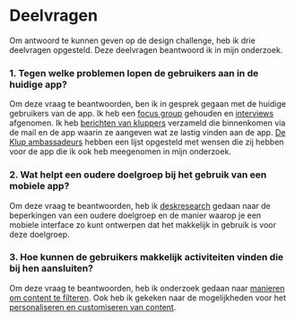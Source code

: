 # Deelvragen

Om antwoord te kunnen geven op de design challenge, heb ik drie deelvragen opgesteld. Deze deelvragen beantwoord ik in mijn onderzoek.

### 1. Tegen welke problemen lopen de gebruikers aan in de huidige app?

Om deze vraag te beantwoorden, ben ik in gesprek gegaan met de huidige gebruikers van de app. Ik heb een [focus group](https://ninavdberg92.gitbook.io/klup-redesign-productbiografie/verkenning/de-kluppers/focus-group) gehouden en [interviews](https://ninavdberg92.gitbook.io/klup-redesign-productbiografie/verkenning/de-kluppers/interviews) afgenomen. Ik heb [berichten van kluppers](https://ninavdberg92.gitbook.io/klup-redesign-productbiografie/verkenning/de-kluppers/klachten-van-kluppers) verzameld die binnenkomen via de mail en de app waarin ze aangeven wat ze lastig vinden aan de app. [De Klup ambassadeurs](https://ninavdberg92.gitbook.io/klup-redesign-productbiografie/verkenning/de-kluppers/ambassadeurs-bespreking) hebben een lijst opgesteld met wensen die zij hebben voor de app die ik ook heb meegenomen in mijn onderzoek.

### 2. Wat helpt een oudere doelgroep bij het gebruik van een mobiele app?

Om deze vraag te beantwoorden, heb ik [deskresearch](https://ninavdberg92.gitbook.io/klup-redesign-productbiografie/onderzoek-en-inzichten/een-applicatie-voor-50-plussers) gedaan naar de beperkingen van een oudere doelgroep en de manier waarop je een mobiele interface zo kunt ontwerpen dat het makkelijk in gebruik is voor deze doelgroep.

### 3. Hoe kunnen de gebruikers makkelijk activiteiten vinden die bij hen aansluiten?

Om deze vraag te beantwoorden, heb ik onderzoek gedaan naar [manieren om content te filteren](https://ninavdberg92.gitbook.io/klup-redesign-productbiografie/onderzoek-en-inzichten/filteren-and-sorteren). Ook heb ik gekeken naar de mogelijkheden voor het [personaliseren en customiseren van content](https://ninavdberg92.gitbook.io/klup-redesign-productbiografie/onderzoek-en-inzichten/untitled).

